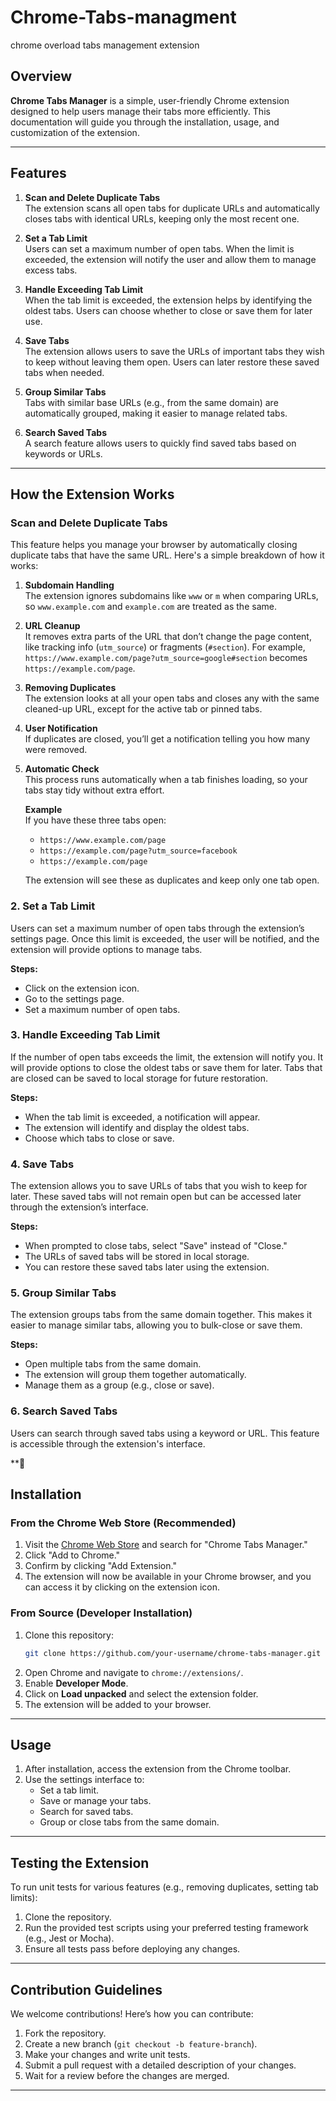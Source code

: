 # Chrome-Tabs-managment
chrome overload tabs management extension

## Overview
**Chrome Tabs Manager** is a simple, user-friendly Chrome extension designed to help users manage their tabs more efficiently.
This documentation will guide you through the installation, usage, and customization of the extension.

---

## Features

1. **Scan and Delete Duplicate Tabs**  
   The extension scans all open tabs for duplicate URLs and automatically closes tabs with identical URLs, keeping only the most recent one.

2. **Set a Tab Limit**  
   Users can set a maximum number of open tabs. When the limit is exceeded, the extension will notify the user and allow them to manage excess tabs.

3. **Handle Exceeding Tab Limit**  
   When the tab limit is exceeded, the extension helps by identifying the oldest tabs. Users can choose whether to close or save them for later use.

4. **Save Tabs**  
   The extension allows users to save the URLs of important tabs they wish to keep without leaving them open. Users can later restore these saved tabs when needed.

5. **Group Similar Tabs**  
   Tabs with similar base URLs (e.g., from the same domain) are automatically grouped, making it easier to manage related tabs.

6. **Search Saved Tabs**  
   A search feature allows users to quickly find saved tabs based on keywords or URLs.

---

## How the Extension Works

### **Scan and Delete Duplicate Tabs**

This feature helps you manage your browser by automatically closing duplicate tabs that have the same URL. Here's a simple breakdown of how it works:

1. **Subdomain Handling**  
   The extension ignores subdomains like `www` or `m` when comparing URLs, so `www.example.com` and `example.com` are treated as the same.

2. **URL Cleanup**  
   It removes extra parts of the URL that don’t change the page content, like tracking info (`utm_source`) or fragments (`#section`). For example, `https://www.example.com/page?utm_source=google#section` becomes `https://example.com/page`.

3. **Removing Duplicates**  
   The extension looks at all your open tabs and closes any with the same cleaned-up URL, except for the active tab or pinned tabs.

4. **User Notification**  
   If duplicates are closed, you’ll get a notification telling you how many were removed.

5. **Automatic Check**  
   This process runs automatically when a tab finishes loading, so your tabs stay tidy without extra effort.

   **Example**  
   If you have these three tabs open:
   - `https://www.example.com/page`
   - `https://example.com/page?utm_source=facebook`
   - `https://example.com/page`

   The extension will see these as duplicates and keep only one tab open.

  
### 2. **Set a Tab Limit**

Users can set a maximum number of open tabs through the extension’s settings page. Once this limit is exceeded, the user will be notified, and the extension will provide options to manage tabs.

**Steps:**
- Click on the extension icon.
- Go to the settings page.
- Set a maximum number of open tabs.

### 3. **Handle Exceeding Tab Limit**

If the number of open tabs exceeds the limit, the extension will notify you. It will provide options to close the oldest tabs or save them for later. Tabs that are closed can be saved to local storage for future restoration.

**Steps:**
- When the tab limit is exceeded, a notification will appear.
- The extension will identify and display the oldest tabs.
- Choose which tabs to close or save.

### 4. **Save Tabs**

The extension allows you to save URLs of tabs that you wish to keep for later. These saved tabs will not remain open but can be accessed later through the extension’s interface.

**Steps:**
- When prompted to close tabs, select "Save" instead of "Close."
- The URLs of saved tabs will be stored in local storage.
- You can restore these saved tabs later using the extension.

### 5. **Group Similar Tabs**

The extension groups tabs from the same domain together. This makes it easier to manage similar tabs, allowing you to bulk-close or save them.

**Steps:**
- Open multiple tabs from the same domain.
- The extension will group them together automatically.
- Manage them as a group (e.g., close or save).

### 6. **Search Saved Tabs**

Users can search through saved tabs using a keyword or URL. This feature is accessible through the extension's interface.

**

## Installation

### **From the Chrome Web Store (Recommended)**

1. Visit the [Chrome Web Store](https://chrome.google.com/webstore) and search for "Chrome Tabs Manager."
2. Click "Add to Chrome."
3. Confirm by clicking "Add Extension."
4. The extension will now be available in your Chrome browser, and you can access it by clicking on the extension icon.

### **From Source (Developer Installation)**

1. Clone this repository:
   ```bash
   git clone https://github.com/your-username/chrome-tabs-manager.git
2. Open Chrome and navigate to `chrome://extensions/`.
3. Enable **Developer Mode**.
4. Click on **Load unpacked** and select the extension folder.
5. The extension will be added to your browser.

---

## Usage

1. After installation, access the extension from the Chrome toolbar.
2. Use the settings interface to:
   - Set a tab limit.
   - Save or manage your tabs.
   - Search for saved tabs.
   - Group or close tabs from the same domain.

---

## Testing the Extension

To run unit tests for various features (e.g., removing duplicates, setting tab limits):
1. Clone the repository.
2. Run the provided test scripts using your preferred testing framework (e.g., Jest or Mocha).
3. Ensure all tests pass before deploying any changes.

---

## Contribution Guidelines

We welcome contributions! Here’s how you can contribute:

1. Fork the repository.
2. Create a new branch (`git checkout -b feature-branch`).
3. Make your changes and write unit tests.
4. Submit a pull request with a detailed description of your changes.
5. Wait for a review before the changes are merged.

---
